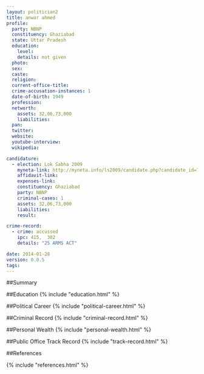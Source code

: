 ```yaml
---
layout: politician2
title: anwar ahmed
profile: 
  party: NBNP
  constituency: Ghaziabad
  state: Uttar Pradesh
  education: 
    level: 
    details: not given
  photo: 
  sex: 
  caste: 
  religion: 
  current-office-title: 
  crime-accusation-instances: 1
  date-of-birth: 1949
  profession: 
  networth: 
    assets: 32,06,73,000
    liabilities: 
  pan: 
  twitter: 
  website: 
  youtube-interview: 
  wikipedia: 

candidature: 
  - election: Lok Sabha 2009
    myneta-link: http://myneta.info/ls2009/candidate.php?candidate_id=7737
    affidavit-link: 
    expenses-link: 
    constituency: Ghaziabad 
    party: NBNP
    criminal-cases: 1
    assets: 32,06,73,000
    liabilities: 
    result:  

crime-record: 
  - crime: accussed
    ipc: 415,  302
    details: "25 ARMS ACT" 

date: 2014-01-28
version: 0.0.5
tags: 
---
```

##Summary


##Education
{% include "education.html" %}


##Political Career
{% include "political-career.html" %}


##Criminal Record
{% include "criminal-record.html" %}


##Personal Wealth
{% include "personal-wealth.html" %}


##Public Office Track Record
{% include "track-record.html" %}


##References


{% include "references.html" %}